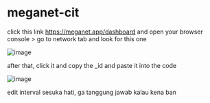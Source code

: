 # meganet-cit
click this link https://meganet.app/dashboard and open your browser console > go to network tab and look for this one

![image](https://github.com/user-attachments/assets/b45ee890-d2b1-424c-8984-2776735cf962)

after that, click it and copy the _id and paste it into the code

![image](https://github.com/user-attachments/assets/8543bc90-802d-49bd-b90e-6e6676a7ba91)



edit interval sesuka hati, ga tanggung jawab kalau kena ban
